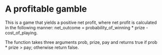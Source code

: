 # A profitable gamble

This is a game that yields a positive net profit, 
where net profit is calculated in the following manner: 
net_outcome = probability_of_winning * prize - cost_of_playing.

The function takes three arguments prob, prize, pay and 
returns true if prob * prize > pay; otherwise return false.

